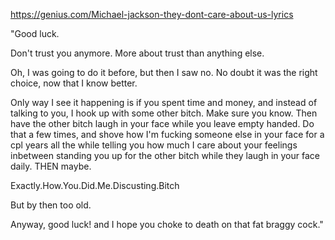 https://genius.com/Michael-jackson-they-dont-care-about-us-lyrics

"Good luck.

Don't trust you anymore. More about trust than anything else.

Oh, I was going to do it before, but then I saw no. No doubt it was the right choice, now that I know better.

Only way I see it happening is if you spent time and money, and instead of talking to you, I hook up with some other bitch. Make sure you know. Then have the other bitch laugh in your face while you leave empty handed. Do that a few times, and shove how I'm fucking someone else in your face for a cpl years all the while telling you how much I care about your feelings inbetween standing you up for the other bitch while they laugh in your face daily. THEN maybe.

Exactly.How.You.Did.Me.Discusting.Bitch

But by then too old.

Anyway, good luck! and I hope you choke to death on that fat braggy cock."
